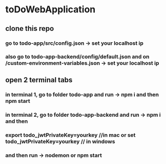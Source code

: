 # toDoWebApplication

## clone this repo

### go to todo-app/src/config.json -> set your localhost ip
### also go to todo-app-backend/config/default.json and on /custom-environment-variables.json -> set your localhost ip

## open 2 terminal tabs

### in terminal 1, go to folder todo-app and run -> npm i and then npm start

### in terminal 2, go to folder todo-app-backend and run -> npm i and then

### export todo_jwtPrivateKey=yourkey //in mac or set todo_jwtPrivateKey=yourkey // in windows

### and then run -> nodemon or npm start
